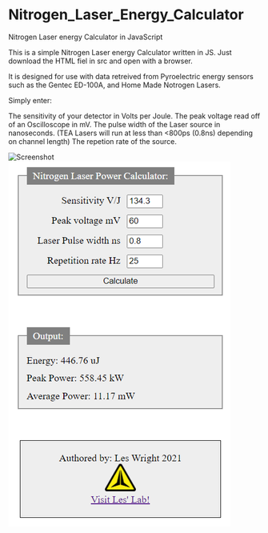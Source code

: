 # Nitrogen_Laser_Energy_Calculator
Nitrogen Laser energy Calculator in JavaScript

This is a simple Nitrogen Laser energy Calculator written in JS.
Just download the HTML fiel in src and open with a browser.

It is designed for use with data retreived from Pyroelectric energy sensors such  as the Gentec ED-100A, and Home Made Notrogen Lasers.

Simply enter:

The sensitivity of your detector in Volts per Joule. 
The peak voltage read off of an Oscilloscope in mV.
The pulse width of the Laser source in nanoseconds. (TEA Lasers will run at less than <800ps (0.8ns) depending on channel length)
The repetion rate of the source.

![Screenshot](scope.png)
![Screenshot](screenshot.png)

